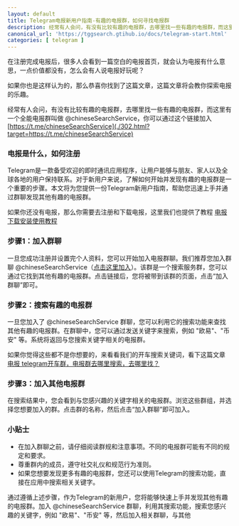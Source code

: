 ```yaml
---
layout: default
title: Telegram电报新用户指南-有趣的电报群，如何寻找电报群
description: 经常有人会问，有没有比较有趣的电报群，去哪里找一些有趣的电报群，而这里有一个全能电报群叫做 @chineseSearchService，你可以通过这个链接加入
canonical_url: 'https://tggsearch.gtihub.io/docs/telegram-start.html'
categories: [ telegram ]
---
```

在注册完成电报后，很多人会看到一篇空白的电报首页，就会认为电报有什么意思，一点价值都没有，怎么会有人说电报好玩呢？

如果你也是这样认为的，那么恭喜你找到了这篇文章，这篇文章将会教你探索电报的乐趣。

经常有人会问，有没有比较有趣的电报群，去哪里找一些有趣的电报群，而这里有一个全能电报群叫做 @chineseSearchService，你可以通过这个链接加入 [https://t.me/chineseSearchService](./302.html?target=https://t.me/chineseSearchService) 

### 电报是什么，如何注册

Telegram是一款备受欢迎的即时通讯应用程序，让用户能够与朋友、家人以及全球各地的用户保持联系。对于新用户来说，了解如何开始并发现有趣的电报群是一个重要的步骤。本文将为您提供一份Telegram新用户指南，帮助您迅速上手并通过群聊发现其他有趣的电报群。

如果你还没有电报，那么你需要去注册和下载电报，这里我们也提供了教程 [电报下载安装使用教程](./register.html)

### 步骤1：加入群聊

一旦您成功注册并设置完个人资料，您可以开始加入电报群聊。我们推荐您加入群聊 @chineseSearchService（[点击这里加入](./302.html?target=https://t.me/chineseSearchService)）。该群是一个搜索服务群，您可以通过它找到其他有趣的电报群。点击链接后，您将被带到该群的页面，点击“加入群聊”即可。

### 步骤2：搜索有趣的电报群

一旦您加入了 @chineseSearchService 群聊，您可以利用它的搜索功能来查找其他有趣的电报群。在群聊中，您可以通过发送关键字来搜索，例如 "欧易"、"币安" 等。系统将返回与您搜索关键字相关的电报群。

如果你觉得这些都不是你想要的，来看看我们的开车搜索关键词，看下这篇文章 [电报 telegram开车群，电报群去哪里搜索，去哪里找？](./telegram-driver-bus.html)

### 步骤3：加入其他电报群

在搜索结果中，您会看到与您感兴趣的关键字相关的电报群。浏览这些群组，并选择您想要加入的群。点击群的名称，然后点击“加入群聊”即可加入。

### 小贴士

- 在加入群聊之前，请仔细阅读群规和注意事项。不同的电报群可能有不同的规定和要求。
- 尊重群内的成员，遵守社交礼仪和规范行为准则。
- 如果您想要发现更多有趣的电报群，您还可以使用Telegram的搜索功能，直接在应用中搜索相关关键字。

通过遵循上述步骤，作为Telegram的新用户，您将能够快速上手并发现其他有趣的电报群。加入 @chineseSearchService 群聊，利用其搜索功能，搜索您感兴趣的关键字，例如 "欧易"、"币安" 等，然后加入相关群聊，与其他

